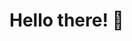 # Hello there! 👋

<!--
**KresnaAP/KresnaAP** is a ✨ _special_ ✨ repository because its `README.md` (this file) appears on your GitHub profile.

Here are some ideas to get you started:

- 🔭 I’m currently working on ...
- 🌱 I’m currently learning ...
- 👯 I’m looking to collaborate on ...
- 🤔 I’m looking for help with ...
- 💬 Ask me about ...
- 📫 How to reach me: ...
- 😄 Pronouns: ...
- ⚡ Fun fact: ...


## GitHub Stats

<p><img src="https://github-readme-stats.vercel.app/api?username=KresnaAP&amp;show_icons=true" alt="GitHub Stats"></p>
<p><img src="https://github-readme-stats.vercel.app/api/top-langs/?username=KresnaAP&layout=compact" alt="GitHub Stats"></p>

-->
